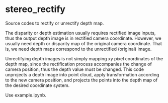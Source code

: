 # stereo_rectify
Source codes to rectify or unrectify depth map.

The disparity or depth estimation usually requires rectified image inputs, thus the output depth image is in rectified camera coordinate.
However, we usually need depth or disparity map of the original camera coordinate. That is, we need depth maps correspond to the unrectified (original) image.

Unrectifying depth images is not simply mapping xy pixel coordinates of the depth map, since the rectification process accompanies the change of camera position, thus the depth value must be changed.
This code unprojects a depth image into point cloud, apply transformation according to the new camera position, and projects the points into the depth map of the desired coordinate system.

Use example.ipynb.

